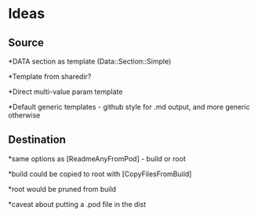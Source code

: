 # Ideas

## Source

*DATA section as template (Data::Section::Simple)

*Template from sharedir?

*Direct multi-value param template

*Default generic templates - github style for .md output, and more generic otherwise

## Destination

*same options as [ReadmeAnyFromPod] - build or root

*build could be copied to root with [CopyFilesFromBuild]

*root would be pruned from build

*caveat about putting a .pod file in the dist
